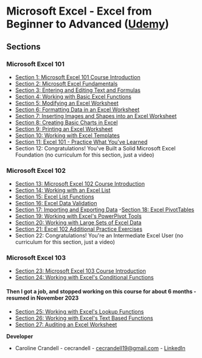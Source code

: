 # Microsoft Excel - Excel from Beginner to Advanced ([Udemy](https://www.udemy.com/course/microsoft-excel-2013-from-beginner-to-advanced-and-beyond/))

## Sections

### Microsoft Excel 101

- [Section 1: Microsoft Excel 101 Course Introduction](/Section%201%3A%20Microsoft%20Excel%20101%20Course%20Introduction/README.md)
- [Section 2: Microsoft Excel Fundamentals](/Section%202%3A%20Microsoft%20Excel%20Fundamentals/README.md)
- [Section 3: Entering and Editing Text and Formulas](/Section%203%3A%20Entering%20and%20Editing%20Text%20and%20Formulas/README.md)
- [Section 4: Working with Basic Excel Functions](/Section%204%3A%20Working%20with%20Basic%20Excel%20Functions/README.md)
- [Section 5: Modifying an Excel Worksheet](/Section%205%3A%20Modifying%20an%20Excel%20Worksheet/README.md)
- [Section 6: Formatting Data in an Excel Worksheet](/Section%206%3A%20Formatting%20Data%20in%20an%20Excel%20Worksheet/README.md)
- [Section 7: Inserting Images and Shapes into an Excel Worksheet](/Section%207%3A%20Inserting%20Images%20and%20Shapes%20into%20an%20Excel%20Worksheet/README.md)
- [Section 8: Creating Basic Charts in Excel](/Section%208%3A%20Creating%20Basic%20Charts%20in%20Excel/README.md)
- [Section 9: Printing an Excel Worksheet](/Section%209%3A%20Printing%20an%20Excel%20Worksheet/README.md)
- [Section 10: Working with Excel Templates](/Section%2010%3A%20Working%20with%20Excel%20Templates/README.md)
- [Section 11: Excel 101 - Practice What You've Learned](/Section%2011%3A%20Excel%20101%20-%20Practice%20What%20You've%20Learned/README.md)
- Section 12: Congratulations! You've Built a Solid Microsoft Excel Foundation (no curriculum for this section, just a video)

### Microsoft Excel 102

- [Section 13: Microsoft Excel 102 Course Introduction](/Section%2013%3A%20Microsoft%20Excel%20102%20Course%20Introduction/README.md)
- [Section 14: Working with an Excel List](/Section%2014%3A%20Working%20with%20an%20Excel%20List/README.md)
- [Section 15: Excel List Functions](/Section%2015%3A%20Excel%20List%20Functions/README.md)
- [Section 16: Excel Data Validation](/Section%2016%3A%20Excel%20Data%20Validation/README.md)
- [Section 17: Importing and Exporting Data](/Section%2017%3A%20Importing%20and%20Exporting%20Data/README.md) -[Section 18: Excel PivotTables](/Section%2018%3A%20Excel%20PivotTables/README.md)
- [Section 19: Working with Excel's PowerPivot Tools](/Section%2019%3A%20Working%20with%20Excel's%20PowerPivot%20Tools/README.md)
- [Section 20: Working with Large Sets of Excel Data](/Section%2020%3A%20Working%20with%20Large%20Sets%20of%20Excel%20Data/README.md)
- [Section 21: Excel 102 Additional Practice Exercises](/Section%2021%3A%20Excel%20102%20Additional%20Practice%20Exercises/README.md)
- Section 22: Congratulations! You're an Intermediate Excel User (no curriculum for this section, just a video)

### Microsoft Excel 103

- [Section 23: Microsoft Excel 103 Course Introduction](/Section%2023%3A%20Microsoft%20Excel%20103%20Course%20Introduction/README.md)
- [Section 24: Working with Excel's Conditional Functions](/Section%2024%3A%20Working%20with%20Excel's%20Conditional%20Functions/README.md)

#### Then I got a job, and stopped working on this course for about 6 months - resumed in November 2023

- [Section 25: Working with Excel's Lookup Functions](/Section%2025%3A%20Working%20with%20Excel's%20Lookup%20Functions/README.md)
- [Section 26: Working with Excel's Text Based Functions](/Section%2026:%20Working%20with%20Excel's%20Text%20Based%20Functions/README.md)
- [Section 27: Auditing an Excel Worksheet](/Section%2027:%20Auditing%20an%20Excel%20Worksheet/README.md)

**Developer**

- Caroline Crandell - cecrandell - cecrandell19@gmail.com - [LinkedIn](https://www.linkedin.com/in/carolinecrandell/)

